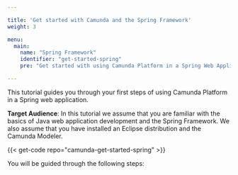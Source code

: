 ```yaml
---

title: 'Get started with Camunda and the Spring Framework'
weight: 3

menu:
  main:
    name: "Spring Framework"
    identifier: "get-started-spring"
    pre: "Get started with using Camunda Platform in a Spring Web Application."

---
```


This tutorial guides you through your first steps of using Camunda Platform in a Spring web application.

**Target Audience**:
In this tutorial we assume that you are familiar with the basics of Java web application development and the Spring Framework. We also assume that you have installed an Eclipse distribution and the Camunda Modeler.

{{< get-code repo="camunda-get-started-spring" >}}

You will be guided through the following steps:
